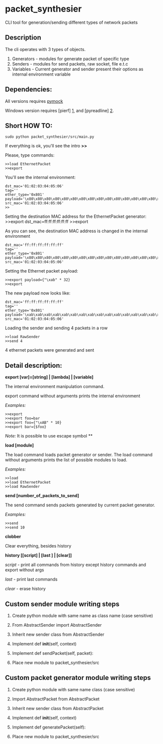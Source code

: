 packet_synthesier
=================

CLI tool for generation/sending different types of network packets


Description
-----------

The cli operates with 3 types of objects.
  
1. Generators  - modules for generate packet of specific type
2. Senders     - modules for send packets, raw socket, file e.t.c
3. Variables   - Current generator and sender present their options as internal environment variable

Dependencies:
-------------
All versions requires [pymock][3]
  
Windows version requires [pierf] [1],  and [pyreadline] [2].

 [1]: http://sourceforge.net/projects/pierf/
 [2]: http://pypi.python.org/pypi/pyreadline/
 [3]: http://pypi.python.org/pypi/pymock

Short HOW TO:
-------------

	sudo python packet_synthesier/src/main.py 

If everything is ok, you'll see the intro **>>**

Please, type commands:

	>>load EthernetPacket
	>>export

You'll see the internal environment:
  
	dst_mac='01:02:03:04:05:06'
	tag=''
	ether_type='0x801'
	payload='\x80\x80\x80\x80\x80\x80\x80\x80\x80\x80\x80\x80\x80\x80\x80\x80\x80\x80\x80\x80\x80\x80\x80\x80\x80\x80\x80\x80\x80\x80\x80\x80\x80\x80\x80\x80\x80\x80\x80\x80\x80\x80'
	src_mac='01:02:03:04:05:06'
	>>

Setting the destination MAC address for the EthernetPacket generator:
	>>export dst_mac=ff:ff:ff:ff:ff:ff
	>>export

  
As you can see, the destination MAC address is changed in the internal environment

	dst_mac='ff:ff:ff:ff:ff:ff'
	tag=''
	ether_type='0x801'
	payload='\x80\x80\x80\x80\x80\x80\x80\x80\x80\x80\x80\x80\x80\x80\x80\x80\x80\x80\x80\x80\x80\x80\x80\x80\x80\x80\x80\x80\x80\x80\x80\x80\x80\x80\x80\x80\x80\x80\x80\x80\x80\x80'
	src_mac='01:02:03:04:05:06'

Setting the Ethernet packet payload:
  
	>>export payload={"\xab" * 32}
	>>export

The new payload now looks like:

	dst_mac='ff:ff:ff:ff:ff:ff'
	tag=''
	ether_type='0x801'
	payload='\xab\xab\xab\xab\xab\xab\xab\xab\xab\xab\xab\xab\xab\xab\xab\xab\xab\xab\xab\xab\xab\xab\xab\xab\xab\xab\xab\xab\xab\xab\xab\xab'
	src_mac='01:02:03:04:05:06'

Loading the sender and sending 4 packets in a row

	>>load RawSender
	>>send 4

4 ethernet packets were generated and sent
  
Detail description:
-------------------

**export [var]=[string] | [lambda] | [variable]**

The internal environment manipulation command.
  
export command without arguments prints the internal environment

*Examples:*
  
	>>export
	>>export foo=bar
	>>export foo={"\xAB" * 10}
	>>export bar={$foo}
  
*Note:* It is possible to use escape symbol *\*
  
**load [module]**
  
The load command loads packet generator or sender. 
The load command without arguments prints the list of possible modules to load.
  
*Examples:*
  
	>>load
	>>load EthernetPacket
	>>load RawSender   

**send [number_of_packets_to_send]**
  
The send command sends packets generated by current packet generator.
  
*Examples:*

	>>send
	>>send 10
	
**clobber**
  
Clear everything, besides history
  
**history [[script] | [last <number>] | [clear]]**
  
*script* - print all commands from history except history commands and export without args
  
*last* - print last  <number> commands
  
*clear* - erase history
  

Custom sender module writing steps
-----------------------------------

1.	Create python module with same name as class name (case sensitive)

2.	From AbstractSender import AbstractSender

3.	Inherit  new sender class from AbstractSender

4.	Implement  def __init__(self, context)

5.	Implement def sendPacket(self, packet):

6.	Place new module to packet_synthesier/src


Custom packet generator module writing steps
---------------------------------------------

1. Create python module with same name class (case sensitive)
	
2. Import AbstractPacket from AbstractPacket 

3. Inherit new sender class from AbstractPacket

4. Implement  def __init__(self, context)

5. Implement def generatePacket(self):

6. Place new module to packet_synthesier/src
	

	

